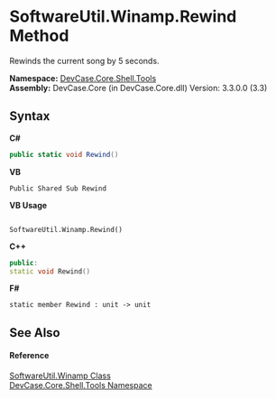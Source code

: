 # SoftwareUtil.Winamp.Rewind Method 
 

Rewinds the current song by 5 seconds.

**Namespace:**&nbsp;<a href="N_DevCase_Core_Shell_Tools">DevCase.Core.Shell.Tools</a><br />**Assembly:**&nbsp;DevCase.Core (in DevCase.Core.dll) Version: 3.3.0.0 (3.3)

## Syntax

**C#**<br />
``` C#
public static void Rewind()
```

**VB**<br />
``` VB
Public Shared Sub Rewind
```

**VB Usage**<br />
``` VB Usage

SoftwareUtil.Winamp.Rewind()
```

**C++**<br />
``` C++
public:
static void Rewind()
```

**F#**<br />
``` F#
static member Rewind : unit -> unit 

```


## See Also


#### Reference
<a href="T_DevCase_Core_Shell_Tools_SoftwareUtil_Winamp">SoftwareUtil.Winamp Class</a><br /><a href="N_DevCase_Core_Shell_Tools">DevCase.Core.Shell.Tools Namespace</a><br />